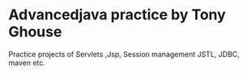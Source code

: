 # Advancedjava practice by Tony Ghouse
Practice projects of Servlets ,Jsp, Session management JSTL, JDBC, maven etc.
